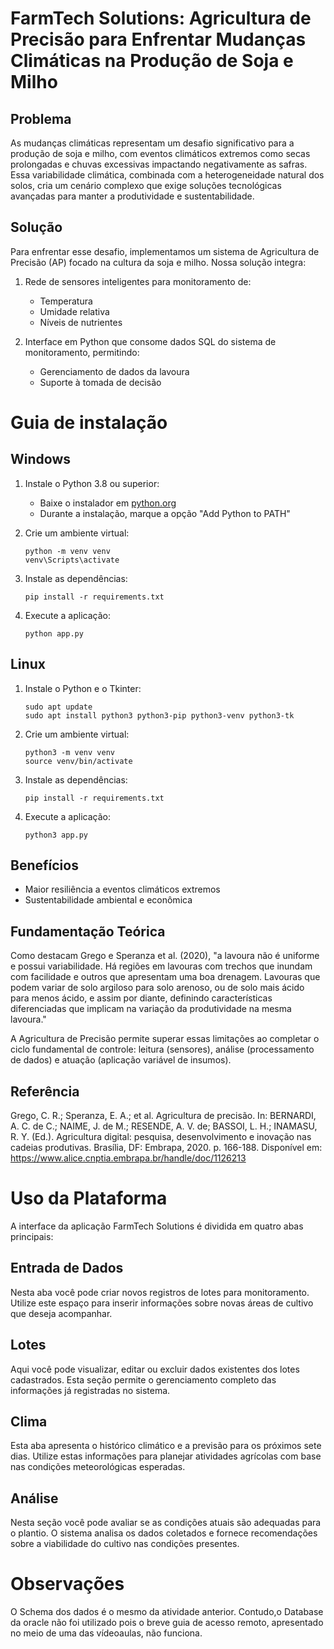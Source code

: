 # FarmTech Solutions: Agricultura de Precisão para Enfrentar Mudanças Climáticas na Produção de Soja e Milho

## Problema

As mudanças climáticas representam um desafio significativo para a produção de soja e milho, com eventos climáticos extremos como secas prolongadas e chuvas excessivas impactando negativamente as safras. Essa variabilidade climática, combinada com a heterogeneidade natural dos solos, cria um cenário complexo que exige soluções tecnológicas avançadas para manter a produtividade e sustentabilidade.

## Solução

Para enfrentar esse desafio, implementamos um sistema de Agricultura de Precisão (AP) focado na cultura da soja e milho. Nossa solução integra:

1. Rede de sensores inteligentes para monitoramento de:
   - Temperatura
   - Umidade relativa
   - Níveis de nutrientes

2. Interface em Python que consome dados SQL do sistema de monitoramento, permitindo:
   - Gerenciamento de dados da lavoura
   - Suporte à tomada de decisão

# Guia de instalação

## Windows

1. Instale o Python 3.8 ou superior:
   - Baixe o instalador em [python.org](https://www.python.org/downloads/windows/)
   - Durante a instalação, marque a opção "Add Python to PATH"

2. Crie um ambiente virtual:
   ```
   python -m venv venv
   venv\Scripts\activate
   ```

3. Instale as dependências:
   ```
   pip install -r requirements.txt
   ```

4. Execute a aplicação:
   ```
   python app.py
   ```

## Linux

1. Instale o Python e o Tkinter:
   ```
   sudo apt update
   sudo apt install python3 python3-pip python3-venv python3-tk
   ```

2. Crie um ambiente virtual:
   ```
   python3 -m venv venv
   source venv/bin/activate
   ```

3. Instale as dependências:
   ```
   pip install -r requirements.txt
   ```

4. Execute a aplicação:
   ```
   python3 app.py
   ```
## Benefícios

- Maior resiliência a eventos climáticos extremos
- Sustentabilidade ambiental e econômica

## Fundamentação Teórica

Como destacam Grego e Speranza et al. (2020), "a lavoura não é uniforme e possui variabilidade. Há regiões em lavouras com trechos que inundam com facilidade e outros que apresentam uma boa drenagem. Lavouras que podem variar de solo argiloso para solo arenoso, ou de solo mais ácido para menos ácido, e assim por diante, definindo características diferenciadas que implicam na variação da produtividade na mesma lavoura."

A Agricultura de Precisão permite superar essas limitações ao completar o ciclo fundamental de controle: leitura (sensores), análise (processamento de dados) e atuação (aplicação variável de insumos).

## Referência

Grego, C. R.; Speranza, E. A.; et al. Agricultura de precisão. In: BERNARDI, A. C. de C.; NAIME, J. de M.; RESENDE, A. V. de; BASSOI, L. H.; INAMASU, R. Y. (Ed.). Agricultura digital: pesquisa, desenvolvimento e inovação nas cadeias produtivas. Brasília, DF: Embrapa, 2020. p. 166-188. Disponível em: https://www.alice.cnptia.embrapa.br/handle/doc/1126213

# Uso da Plataforma

A interface da aplicação FarmTech Solutions é dividida em quatro abas principais:

## Entrada de Dados
Nesta aba você pode criar novos registros de lotes para monitoramento. Utilize este espaço para inserir informações sobre novas áreas de cultivo que deseja acompanhar.

## Lotes
Aqui você pode visualizar, editar ou excluir dados existentes dos lotes cadastrados. Esta seção permite o gerenciamento completo das informações já registradas no sistema.

## Clima
Esta aba apresenta o histórico climático e a previsão para os próximos sete dias. Utilize estas informações para planejar atividades agrícolas com base nas condições meteorológicas esperadas.

## Análise
Nesta seção você pode avaliar se as condições atuais são adequadas para o plantio. O sistema analisa os dados coletados e fornece recomendações sobre a viabilidade do cultivo nas condições presentes.

# Observações
O Schema dos dados é o mesmo da atividade anterior. Contudo,o Database da oracle não foi utilizado pois o breve guia de acesso remoto, apresentado no meio de uma das vídeoaulas, não funciona.